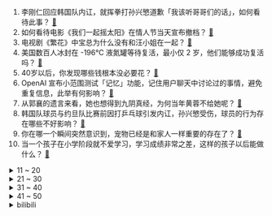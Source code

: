 1. 李刚仁回应韩国队内讧，就挥拳打孙兴慜道歉「我该听哥哥们的话」，如何看待此事？ [:link:](https://www.zhihu.com/question/644319400)
2. 如何看待电影《我们一起摇太阳》在情人节当天宣布撤档？ [:link:](https://www.zhihu.com/question/644329678)
3. 电视剧《繁花》中宝总为什么没有和汪小姐在一起？ [:link:](https://www.zhihu.com/question/637599975)
4. 美国数百人冰封在 -196℃ 液氮罐等待复活，最小仅 2 岁，他们能够成功复活吗？ [:link:](https://www.zhihu.com/question/644139715)
5. 40岁以后，你发现哪些钱根本没必要花？ [:link:](https://www.zhihu.com/question/593808844)
6. OpenAI 宣布小范围测试「记忆」功能，记住用户聊天中讨论过的事情，避免重复信息，此举有何影响？ [:link:](https://www.zhihu.com/question/644289079)
7. 从郭襄的遗言来看，她也想得到九阴真经，为何当年黄蓉不给她呢？ [:link:](https://www.zhihu.com/question/644275411)
8. 韩国队球员与约旦队比赛前因打乒乓球引发内讧，孙兴慜受伤，球员的行为存在哪些不好影响？ [:link:](https://www.zhihu.com/question/644309563)
9. 你在哪一个瞬间突然意识到，宠物已经是和家人一样重要的存在了？ [:link:](https://www.zhihu.com/question/641183735)
10. 当一个孩子在小学阶段就不爱学习，学习成绩非常之差，这样的孩子以后能做什么？ [:link:](https://www.zhihu.com/question/461481166)
<details>
<summary>11 ~ 20</summary>

11. 财政部发视频邀网友打卡，大家的愿望很统一「想缴偶然所得税」，如何看待此事？ [:link:](https://www.zhihu.com/question/644321152)
12. 春节三亚回程机票暴涨至万元，经济舱一票难求，哪些信息值得关注？ [:link:](https://www.zhihu.com/question/644284444)
13. 乌方称击沉俄黑海舰队大型登陆舰「凯撒·库尼科夫」号，具体情况如何？ [:link:](https://www.zhihu.com/question/644308685)
14. 校招中的“熟悉linux操作系统”一般是指达到什么程度？ [:link:](https://www.zhihu.com/question/517101428)
15. 情人节有什么文案发朋友圈？ [:link:](https://www.zhihu.com/question/444143968)
16. 人类煮熟食物主要是以杀菌为目的还是风味为目的？ [:link:](https://www.zhihu.com/question/643863353)
17. 你有哪些有故事的照片？ [:link:](https://www.zhihu.com/question/355598453)
18. 女生最想收到男性朋友送的什么礼物？ [:link:](https://www.zhihu.com/question/21054413)
19. 想对高三生说些什么？ [:link:](https://www.zhihu.com/question/497464068)
20. 什么才叫真正的释怀呢？ [:link:](https://www.zhihu.com/question/605017306)
</details>
<details>
<summary>21 ~ 30</summary>

21. 中国为什么没有发明出板甲？ [:link:](https://www.zhihu.com/question/347733613)
22. 国企招聘有哪些渠道？ [:link:](https://www.zhihu.com/question/456506815)
23. 《飞驰人生2》有哪些不易发现的细节？ [:link:](https://www.zhihu.com/question/643914336)
24. 想一想孙悟空在大闹天宫时攻无不克，战无不胜，为毛在西天取经时几乎每次都需要外援？ [:link:](https://www.zhihu.com/question/639164097)
25. 人情世故怎么慢慢学会的？ [:link:](https://www.zhihu.com/question/523765446)
26. 电影《飞驰人生2》观看后如何评价？ [:link:](https://www.zhihu.com/question/644141554)
27. 电影《第二十条》有何社会意义？如何理解「正当防卫明显超过必要限度造成重大损害」的行为？ [:link:](https://www.zhihu.com/question/643314511)
28. 23-24 赛季 NBA活塞 111:125 湖人，如何评价这场比赛？ [:link:](https://www.zhihu.com/question/644284872)
29. 这个假期，孩子完成了哪些「寒假计划」？ [:link:](https://www.zhihu.com/question/578329983)
30. 如何看待电影《年会不能停》里的职场梗？ [:link:](https://www.zhihu.com/question/637830364)
</details>
<details>
<summary>31 ~ 40</summary>

31. 《飞驰人生 2》中有哪些「细思极恐」的细节？ [:link:](https://www.zhihu.com/question/643882313)
32. 过年的时候不工作太「爽」了，不想返工上班怎么办? [:link:](https://www.zhihu.com/question/642870359)
33. 电影《第二十条》中有哪些细节和专业术语，是只有体制内的人才知道的？ [:link:](https://www.zhihu.com/question/643304556)
34. 目前为止，你总结出的最大人生经验是什么？ [:link:](https://www.zhihu.com/question/313830485)
35. 日本股市狂飙，日经 225 指数创 34 年来新高，哪些信息值得关注？ [:link:](https://www.zhihu.com/question/644284446)
36. 能不能确定一个roguelite、roguelike的更好的译名，“肉鸽”也太音译了吧？ [:link:](https://www.zhihu.com/question/642937586)
37. 大年初六「送穷日」，有哪些习俗和忌讳？ [:link:](https://www.zhihu.com/question/644368927)
38. 你对贾玲瘦了100斤有什么感触吗？ [:link:](https://www.zhihu.com/question/643914372)
39. 哪些护肤品适合作为新年礼物送给男朋友？ [:link:](https://www.zhihu.com/question/633760500)
40. 春节档总票房破 60 亿，《热辣滚烫》《飞驰人生2》《熊出没·逆转时空》分列前三，哪些信息值得关注？ [:link:](https://www.zhihu.com/question/644342187)
</details>
<details>
<summary>41 ~ 50</summary>

41. 你会介意你养的猫，不是品种猫吗？ [:link:](https://www.zhihu.com/question/641183936)
42. 养了二胎猫，感觉自己不由得偏心怎么办？ [:link:](https://www.zhihu.com/question/640790514)
43. 快乐是一件需要努力的事么？为什么我快乐不起来？ [:link:](https://www.zhihu.com/question/642967990)
44. 孩子们为什么反感家长与别人家的孩子比较？ [:link:](https://www.zhihu.com/question/643972632)
45. 美国国会众议院通过对美国土安全部长的弹劾，其被指导致美墨边境移民管控失败，如何解读？ [:link:](https://www.zhihu.com/question/644276353)
46. 美国最高法院介入特朗普联邦大选案，这意味着什么？对本次总统选举将产生哪些影响？ [:link:](https://www.zhihu.com/question/644314870)
47. 为什么冬天皮肤水分流失速度加快？ [:link:](https://www.zhihu.com/question/638848044)
48. 第 58 届超级碗，酋长加时绝杀 49 人，夺得队史第 4 冠，如何评价本场比赛？ [:link:](https://www.zhihu.com/question/644064306)
49. 新的一年最大的愿望是什么？ [:link:](https://www.zhihu.com/question/641155977)
50. 如何评价电影《飞驰人生 2》中魏翔饰演的叶经理？ [:link:](https://www.zhihu.com/question/644020718)
</details><details>
<summary>bilibili</summary>

</details>